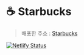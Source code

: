 # ☕ Starbucks
> 배포한 주소 : 
> [Starbucks](https://gregarious-crisp-1f1109.netlify.app/)

[![Netlify Status](https://api.netlify.com/api/v1/badges/9f2f756f-e1fc-48d9-9c07-b7d7433d8aaa/deploy-status)](https://app.netlify.com/sites/gregarious-crisp-1f1109/overview)
